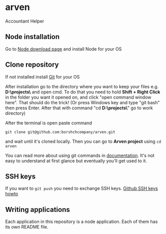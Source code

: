 # arven
Accountant Helper

## Node installation
Go to [Node download page](https://nodejs.org/en/download/) and install Node for your OS

## Clone repository
If not installed install [Git](https://git-scm.com/downloads) for your OS

After installation go to the directory where you want to keep your files e.g. **D:\projects\\** and open cmd.
To do that you need to hold **Shift + Right Click** in the folder you want it opened on, and click "open command window here". That should do the trick!
(Or press Windows key and type "git bash" then press Enter. After that with command "cd **D:\projects\\**" go to work directory)

After the terminal is open paste command

`git clone git@github.com:borshchcompany/arven.git`

and wait until it's cloned locally. Then you can go to **Arven project** using `cd arven`

You can read more about using git commands in [documentation](https://git-scm.com/doc). It's not easy to understand at first glance but eventually you'll get used to it.

## SSH keys

If you want to `git push` you need to exchange SSH keys. [Github SSH keys howto](https://help.github.com/articles/connecting-to-github-with-ssh/)

## Writing applications

Each application in this repository is a node application. Each of them has its own README file.
